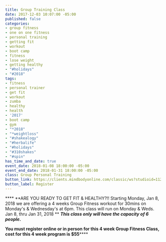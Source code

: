 ```yaml
---
title: Group Training Class
date: 2017-12-03 10:07:00 -05:00
published: false
categories:
- group fitness
- one on one fitness
- personal training
- getting fit
- workout
- boot camp
- fitness
- lose weight
- getting healthy
- "#holidays"
- "#2018"
tags:
- fitness
- personal trainer
- get fit
- workout
- zumba
- healthy
- health
- '2017'
- boot camp
- gym
- "*2018"
- "*weightloss"
- "#shakealogy"
- "#herbalife"
- "#holidays"
- "#310shakes"
- "#spin"
has_time_and_date: true
event_date: 2018-01-08 18:00:00 -05:00
event_end_date: 2018-01-31 18:00:00 -05:00
class: Group Personal Training
button_link: https://clients.mindbodyonline.com/classic/ws?studioid=112719&stype=-8&sVT=37&sView=day&sLoc=0&date=11/20/17
button_label: Register
---
```


**** **ARE YOU READY TO GET FIT & HEALTHY?!!
Starting Monday, Jan 8, 2018 we are offering a 4 weeks Group Fitness workout for 30mins on Monday's & Wednesday's at 6pm. 
This class will run on Monday & Weds. Jan 8, thru Jan 31, 2018
**
***This class only will have the capacity of 6 people*.**

**You must register online or in person for this 
4 week Group Fitness Class, 
cost for this 4 week program is $55******

